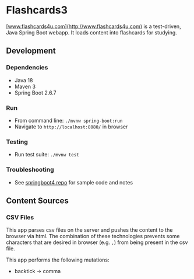 # Flashcards3
[www.flashcards4u.com](http://www.flashcards4u.com) is a test-driven, Java Spring Boot webapp. 
It loads content into flashcards for studying.

## Development

### Dependencies
* Java 18
* Maven 3
* Spring Boot 2.6.7

### Run
* From command line: `./mvnw spring-boot:run`
* Navigate to `http://localhost:8080/` in browser

### Testing
* Run test suite: `./mvnw test`

### Troubleshooting
* See [springboot4 repo](https://github.com/chrisbrickey/springboot4) for sample code and notes

## Content Sources

### CSV Files
This app parses csv files on the server and pushes the content to the browser via html. The combination of these
technologies prevents some characters that are desired in browser (e.g. `,`) from being present in the csv file.

This app performs the following mutations:
* backtick -> comma